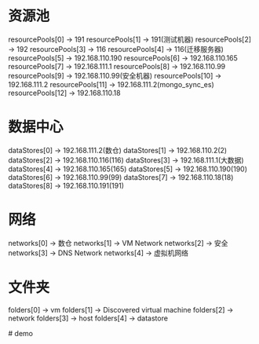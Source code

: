 # 资源池
resourcePools[0] -> 191
resourcePools[1] -> 191(测试机器)
resourcePools[2] -> 192
resourcePools[3] -> 116 
resourcePools[4] -> 116(迁移服务器) 
resourcePools[5] -> 192.168.110.190
resourcePools[6] -> 192.168.110.165
resourcePools[7] -> 192.168.111.1
resourcePools[8] -> 192.168.110.99
resourcePools[9] -> 192.168.110.99(安全机器)
resourcePools[10] -> 192.168.111.2
resourcePools[11] -> 192.168.111.2(mongo_sync_es)
resourcePools[12] -> 192.168.110.18

# 数据中心
dataStores[0] -> 192.168.111.2(数仓)
dataStores[1] -> 192.168.110.2(2)
dataStores[2] -> 192.168.110.116(116)
dataStores[3] -> 192.168.111.1(大数据)
dataStores[4] -> 192.168.110.165(165)
dataStores[5] -> 192.168.110.190(190)
dataStores[6] -> 192.168.110.99(99)
dataStores[7] -> 192.168.110.18(18)
dataStores[8] -> 192.168.110.191(191)

# 网络
networks[0] -> 数仓
networks[1] -> VM Network
networks[2] -> 安全
networks[3] -> DNS Network
networks[4] -> 虚拟机网络

# 文件夹
folders[0] -> vm
folders[1] -> Discovered virtual machine
folders[2] -> network
folders[3] -> host
folders[4] -> datastore

#   d e m o  
 
